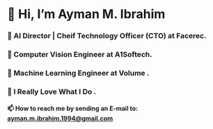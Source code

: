 # 👋 Hi, I’m Ayman M. Ibrahim
   ### 🌱 AI Director | Cheif Technology Officer (CTO) at Facerec.
   ### 🌱 Computer Vision Engineer at A1Softech.
   ### 🌱 Machine Learning Engineer at Volume .
   ### 👋 I Really Love What I Do .
   #### 📫 How to reach me by sending an E-mail to: ayman.m.ibrahim.1994@gmail.com

<!---
aymanCS/aymanCS is a ✨ special ✨ repository because its `README.md` (this file) appears on your GitHub profile.
You can click the Preview link to take a look at your changes.
--->
